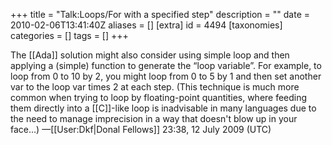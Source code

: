 +++
title = "Talk:Loops/For with a specified step"
description = ""
date = 2010-02-06T13:41:40Z
aliases = []
[extra]
id = 4494
[taxonomies]
categories = []
tags = []
+++

The [[Ada]] solution might also consider using simple loop and then applying a (simple) function to generate the “loop variable”. For example, to loop from 0 to 10 by 2, you might loop from 0 to 5 by 1 and then set another var to the loop var times 2 at each step. (This technique is much more common when trying to loop by floating-point quantities, where feeding them directly into a [[C]]-like loop is inadvisable in many languages due to the need to manage imprecision in a way that doesn't blow up in your face...) —[[User:Dkf|Donal Fellows]] 23:38, 12 July 2009 (UTC)
